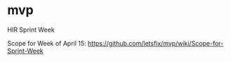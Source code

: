 # mvp
HIR Sprint Week

Scope for Week of April 15: https://github.com/letsfix/mvp/wiki/Scope-for-Sprint-Week

